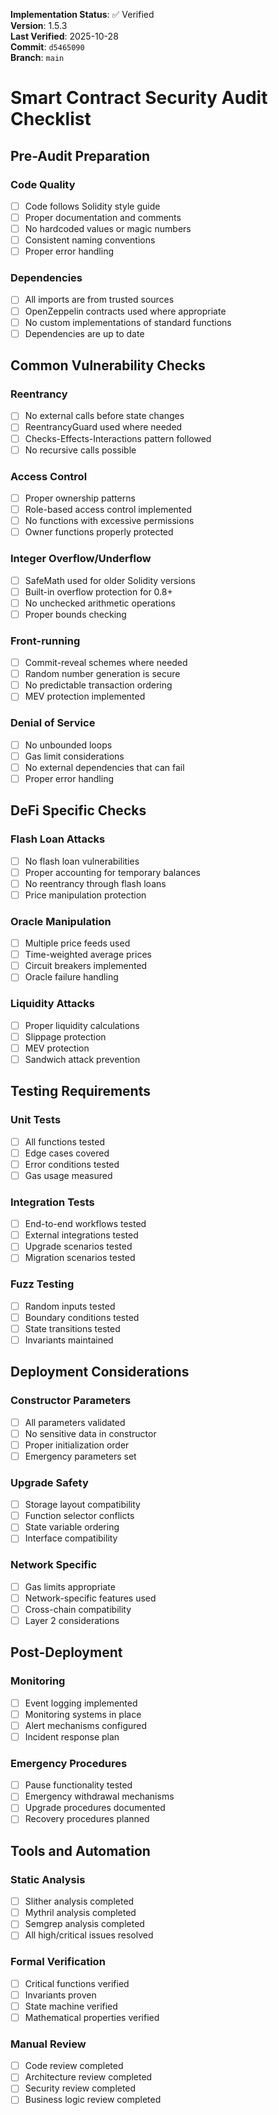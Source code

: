 <!-- AUDIT_BADGE_START -->
**Implementation Status**: ✅ Verified  
**Version**: 1.5.3  
**Last Verified**: 2025-10-28  
**Commit**: `d5465090`  
**Branch**: `main`  
<!-- AUDIT_BADGE_END -->

# Smart Contract Security Audit Checklist

## Pre-Audit Preparation

### Code Quality
- [ ] Code follows Solidity style guide
- [ ] Proper documentation and comments
- [ ] No hardcoded values or magic numbers
- [ ] Consistent naming conventions
- [ ] Proper error handling

### Dependencies
- [ ] All imports are from trusted sources
- [ ] OpenZeppelin contracts used where appropriate
- [ ] No custom implementations of standard functions
- [ ] Dependencies are up to date

## Common Vulnerability Checks

### Reentrancy
- [ ] No external calls before state changes
- [ ] ReentrancyGuard used where needed
- [ ] Checks-Effects-Interactions pattern followed
- [ ] No recursive calls possible

### Access Control
- [ ] Proper ownership patterns
- [ ] Role-based access control implemented
- [ ] No functions with excessive permissions
- [ ] Owner functions properly protected

### Integer Overflow/Underflow
- [ ] SafeMath used for older Solidity versions
- [ ] Built-in overflow protection for 0.8+
- [ ] No unchecked arithmetic operations
- [ ] Proper bounds checking

### Front-running
- [ ] Commit-reveal schemes where needed
- [ ] Random number generation is secure
- [ ] No predictable transaction ordering
- [ ] MEV protection implemented

### Denial of Service
- [ ] No unbounded loops
- [ ] Gas limit considerations
- [ ] No external dependencies that can fail
- [ ] Proper error handling

## DeFi Specific Checks

### Flash Loan Attacks
- [ ] No flash loan vulnerabilities
- [ ] Proper accounting for temporary balances
- [ ] No reentrancy through flash loans
- [ ] Price manipulation protection

### Oracle Manipulation
- [ ] Multiple price feeds used
- [ ] Time-weighted average prices
- [ ] Circuit breakers implemented
- [ ] Oracle failure handling

### Liquidity Attacks
- [ ] Proper liquidity calculations
- [ ] Slippage protection
- [ ] MEV protection
- [ ] Sandwich attack prevention

## Testing Requirements

### Unit Tests
- [ ] All functions tested
- [ ] Edge cases covered
- [ ] Error conditions tested
- [ ] Gas usage measured

### Integration Tests
- [ ] End-to-end workflows tested
- [ ] External integrations tested
- [ ] Upgrade scenarios tested
- [ ] Migration scenarios tested

### Fuzz Testing
- [ ] Random inputs tested
- [ ] Boundary conditions tested
- [ ] State transitions tested
- [ ] Invariants maintained

## Deployment Considerations

### Constructor Parameters
- [ ] All parameters validated
- [ ] No sensitive data in constructor
- [ ] Proper initialization order
- [ ] Emergency parameters set

### Upgrade Safety
- [ ] Storage layout compatibility
- [ ] Function selector conflicts
- [ ] State variable ordering
- [ ] Interface compatibility

### Network Specific
- [ ] Gas limits appropriate
- [ ] Network-specific features used
- [ ] Cross-chain compatibility
- [ ] Layer 2 considerations

## Post-Deployment

### Monitoring
- [ ] Event logging implemented
- [ ] Monitoring systems in place
- [ ] Alert mechanisms configured
- [ ] Incident response plan

### Emergency Procedures
- [ ] Pause functionality tested
- [ ] Emergency withdrawal mechanisms
- [ ] Upgrade procedures documented
- [ ] Recovery procedures planned

## Tools and Automation

### Static Analysis
- [ ] Slither analysis completed
- [ ] Mythril analysis completed
- [ ] Semgrep analysis completed
- [ ] All high/critical issues resolved

### Formal Verification
- [ ] Critical functions verified
- [ ] Invariants proven
- [ ] State machine verified
- [ ] Mathematical properties verified

### Manual Review
- [ ] Code review completed
- [ ] Architecture review completed
- [ ] Security review completed
- [ ] Business logic review completed
